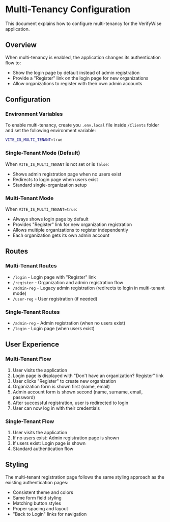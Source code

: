 # Multi-Tenancy Configuration

This document explains how to configure multi-tenancy for the VerifyWise application.

## Overview

When multi-tenancy is enabled, the application changes its authentication flow to:

- Show the login page by default instead of admin registration
- Provide a "Register" link on the login page for new organizations
- Allow organizations to register with their own admin accounts

## Configuration

### Environment Variables

To enable multi-tenancy, create you `.env.local` file inside `/Clients` folder and set the following environment variable:

```bash
VITE_IS_MULTI_TENANT=true
```

### Single-Tenant Mode (Default)

When `VITE_IS_MULTI_TENANT` is not set or is `false`:

- Shows admin registration page when no users exist
- Redirects to login page when users exist
- Standard single-organization setup

### Multi-Tenant Mode

When `VITE_IS_MULTI_TENANT=true`:

- Always shows login page by default
- Provides "Register" link for new organization registration
- Allows multiple organizations to register independently
- Each organization gets its own admin account

## Routes

### Multi-Tenant Routes

- `/login` - Login page with "Register" link
- `/register` - Organization and admin registration flow
- `/admin-reg` - Legacy admin registration (redirects to login in multi-tenant mode)
- `/user-reg` - User registration (if needed)

### Single-Tenant Routes

- `/admin-reg` - Admin registration (when no users exist)
- `/login` - Login page (when users exist)

## User Experience

### Multi-Tenant Flow

1. User visits the application
2. Login page is displayed with "Don't have an organization? Register" link
3. User clicks "Register" to create new organization
4. Organization form is shown first (name, email)
5. Admin account form is shown second (name, surname, email, password)
6. After successful registration, user is redirected to login
7. User can now log in with their credentials

### Single-Tenant Flow

1. User visits the application
2. If no users exist: Admin registration page is shown
3. If users exist: Login page is shown
4. Standard authentication flow

## Styling

The multi-tenant registration page follows the same styling approach as the existing authentication pages:

- Consistent theme and colors
- Same form field styling
- Matching button styles
- Proper spacing and layout
- "Back to Login" links for navigation
